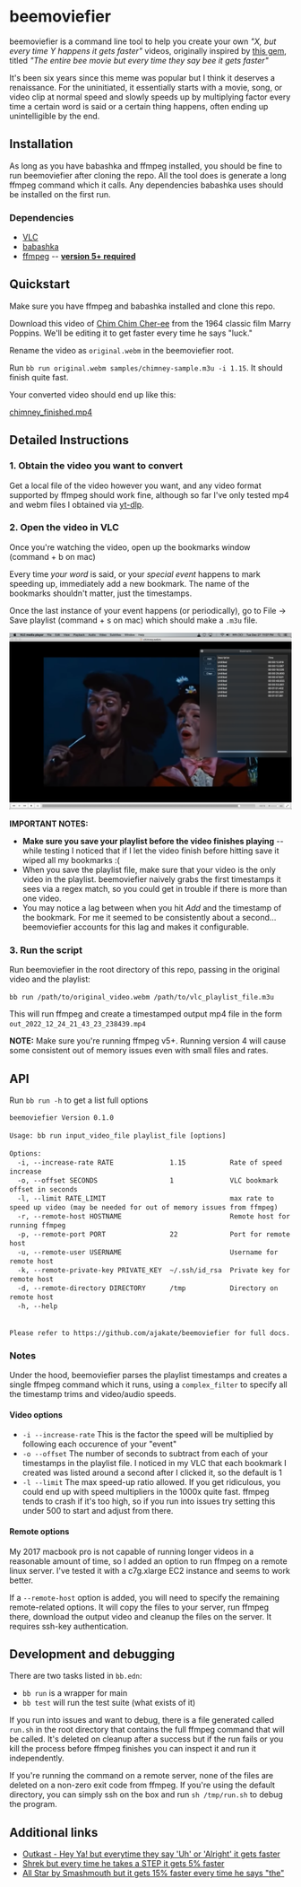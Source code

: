 # beemoviefier

beemoviefier is a command line tool to help you create your own *"X, but every time Y happens it gets faster"* videos, originally inspired by [this gem](https://www.youtube.com/watch?v=W31e9meX9S4), titled *"The entire bee movie but every time they say bee it gets faster"*

It's been six years since this meme was popular but I think it deserves a renaissance. For the uninitiated, it essentially starts with a movie, song, or video clip at normal speed and slowly speeds up by multiplying factor every time a certain word is said or a certain thing happens, often ending up unintelligible by the end.

## Installation

As long as you have babashka and ffmpeg installed, you should be fine to run beemoviefier after cloning the repo. All the tool does is generate a long ffmpeg command which it calls. Any dependencies babashka uses should be installed on the first run.

### Dependencies

- [VLC](https://www.videolan.org/vlc/)
- [babashka](https://github.com/babashka/babashka#installation)
- [ffmpeg](https://ffmpeg.org/download.html) -- **[version 5+ required](https://www.linuxcapable.com/how-to-install-ffmpeg-5-on-ubuntu-22-04-lts/)**

## Quickstart

Make sure you have ffmpeg and babashka installed and clone this repo.

Download this video of [Chim Chim Cher-ee](https://user-images.githubusercontent.com/5639575/210269642-cfb3f39a-2343-44f6-b038-891dccaa6c5a.webm) from the 1964 classic film Marry Poppins. We'll be editing it to get faster every time he says "luck."

Rename the video as `original.webm` in the beemoviefier root.

Run `bb run original.webm samples/chimney-sample.m3u -i 1.15`. It should finish quite fast.

Your converted video should end up like this:

[chimney_finished.mp4](https://user-images.githubusercontent.com/5639575/210269841-05c9551e-fbf3-4ee0-8675-1f2183d4106b.mp4)


## Detailed Instructions

### 1. Obtain the video you want to convert
Get a local file of the video however you want, and any video format supported by ffmpeg should work fine, although so far I've only tested mp4 and webm files I obtained via [yt-dlp](https://github.com/yt-dlp/yt-dlp).

### 2. Open the video in VLC

Once you're watching the video, open up the bookmarks window (command + b on mac)

Every time *your word* is said, or your *special event* happens to mark speeding up, immediately add a new bookmark. The name of the bookmarks shouldn't matter, just the timestamps.

Once the last instance of your event happens (or periodically), go to File -> Save playlist (command + s on mac) which should make a `.m3u` file.

![Screenshot of VLC with bookmarks](docs/chimney.png)

**IMPORTANT NOTES:**
- **Make sure you save your playlist before the video finishes playing** -- while testing I noticed that if I let the video finish before hitting save it wiped all my bookmarks :(
- When you save the playlist file, make sure that your video is the only video in the playlist. beemoviefier naively grabs the first timestamps it sees via a regex match, so you could get in trouble if there is more than one video.
- You may notice a lag between when you hit *Add* and the timestamp of the bookmark. For me it seemed to be consistently about a second... beemoviefier accounts for this lag and makes it configurable.

### 3. Run the script

Run beemoviefier in the root directory of this repo, passing in the original video and the playlist:

`bb run /path/to/original_video.webm /path/to/vlc_playlist_file.m3u`

This will run ffmpeg and create a timestamped output mp4 file in the form `out_2022_12_24_21_43_23_238439.mp4`

**NOTE:** Make sure you're running ffmpeg v5+. Running version 4 will cause some consistent out of memory issues even with small files and rates.

## API

Run `bb run -h` to get a list full options

```
beemoviefier Version 0.1.0

Usage: bb run input_video_file playlist_file [options]

Options:
  -i, --increase-rate RATE              1.15           Rate of speed increase
  -o, --offset SECONDS                  1              VLC bookmark offset in seconds
  -l, --limit RATE_LIMIT                               max rate to speed up video (may be needed for out of memory issues from ffmpeg)
  -r, --remote-host HOSTNAME                           Remote host for running ffmpeg
  -p, --remote-port PORT                22             Port for remote host
  -u, --remote-user USERNAME                           Username for remote host
  -k, --remote-private-key PRIVATE_KEY  ~/.ssh/id_rsa  Private key for remote host
  -d, --remote-directory DIRECTORY      /tmp           Directory on remote host
  -h, --help


Please refer to https://github.com/ajakate/beemoviefier for full docs.
```

### Notes

Under the hood, beemoviefier parses the playlist timestamps and creates a single ffmpeg command which it runs, using a `complex_filter` to specify all the timestamp trims and video/audio speeds.

#### Video options

- `-i --increase-rate` This is the factor the speed will be multiplied by following each occurence of your "event"
- `-o --offset` The number of seconds to subtract from each of your timestamps in the playlist file. I noticed in my VLC that each bookmark I created was listed around a second after I clicked it, so the default is 1
- `-l --limit` The max speed-up ratio allowed. If you get ridiculous, you could end up with speed multipliers in the 1000x quite fast. ffmpeg tends to crash if it's too high, so if you run into issues try setting this under 500 to start and adjust from there.

#### Remote options

My 2017 macbook pro is not capable of running longer videos in a reasonable amount of time, so I added an option to run ffmpeg on a remote linux server. I've tested it with a c7g.xlarge EC2 instance and seems to work better.

If a `--remote-host` option is added, you will need to specify the remaining remote-related options. It will copy the files to your server, run ffmpeg there, download the output video and cleanup the files on the server. It requires ssh-key authentication. 

## Development and debugging

There are two tasks listed in `bb.edn`:
- `bb run` is a wrapper for main
- `bb test` will run the test suite (what exists of it)

If you run into issues and want to debug, there is a file generated called `run.sh` in the root directory that contains the full ffmpeg command that will be called. It's deleted on cleanup after a success but if the run fails or you kill the process before ffmpeg finishes you can inspect it and run it independently.

If you're running the command on a remote server, none of the files are deleted on a non-zero exit code from ffmpeg. If you're using the default directory, you can simply ssh on the box and run `sh /tmp/run.sh` to debug the program.

## Additional links

- [Outkast - Hey Ya! but everytime they say 'Uh' or 'Alright' it gets faster](https://www.youtube.com/watch?v=WrFJdfYTH9w)
- [Shrek but every time he takes a STEP it gets 5% faster](https://www.youtube.com/watch?v=wLtBGGX8GIk)
- [All Star by Smashmouth but it gets 15% faster every time he says "the"](https://www.youtube.com/watch?v=rLz1gBKk-t8)
